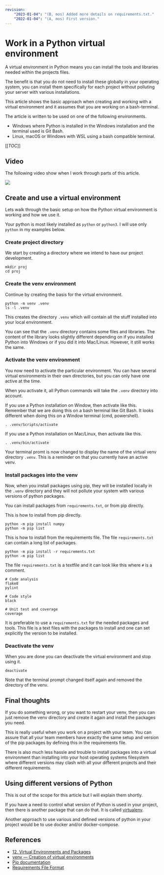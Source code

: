 ```yaml
---
revision:
    "2023-01-04": "(B, mos) Added more details on requirements.txt."
    "2022-01-04": "(A, mos) First version."
---
```

Work in a Python virtual environment
===========================

A virtual environment in Python means you can install the tools and libraries needed within the projects files.

The benefit is that you do not need to install these globally in your operating system, you can install them specifically for each project without polluting your server with various installations.

This article shows the basic approach when creating and working with a virtual environment and it assumes that you are working on a bash-terminal.

The article is written to be used on one of the following environments.

* Windows where Python is installed in the Windows installation and the terminal used is Git Bash.
* Linux, macOS or Windows with WSL using a bash compatible terminal.

[[_TOC_]]



Video
---------------------------

The following video show when I work through parts of this article.

[![](http://img.youtube.com/vi/UsmNyNxndv4/0.jpg)](http://www.youtube.com/watch?v=UsmNyNxndv4 "YouTube: Get going with Python venv and virtual environments")



Create and use a virtual environment
---------------------------

Lets walk through the basic setup on how the Python virtual environment is working and how we use it.

Your python is most likely installed as `python` or `python3`. I will use only `python` in my examples below.



### Create project directory

We start by creating a directory where we intend to have our project development.

```
mkdir proj
cd proj
```



### Create the venv environment

Continue by creating the basis for the virtual environment.

```
python -m venv .venv
ls -l .venv
```

This creates the directory `.venv` which will contain all the stuff installed into your local environment.

You can see that the `.venv` directory contains some files and libraries. The content of the library looks slightly different depending on if you installed Python into Windows or if you did it into Mac/Linux. However, it still works the same.



### Activate the venv environment

You now need to activate the particular environment. You can have several virtual environments in their own directories, but you can only have one active at the time.

When you activate it, all Python commands will take the `.venv` directory into account.

If you use a Python installation on Window, then activate like this. Remember that we are doing this on a bash terminal like Git Bash. It looks different when doing this on a Window terminal (cmd, powershell).

```
. .venv/Scripts/activate
```

If you use a Python installation on Mac/Linux, then activate like this.

```
. .venv/bin/activate
```

Your terminal promt is now changed to display the name of the virtual venv directory `.venv`. This is a reminder on that you currently have an active venv.



### Install packages into the venv

Now, when you install packages using pip, they will be installed locally in the `.venv` directory and they will not pollute your system with various versions of python packages.

You can install packages from `requirements.txt`, or from pip directly.

This is how to install from pip directly.

```
python -m pip install numpy
python -m pip list
```

This is how to install from the requirements file. The file `requirements.txt` can contain a long list of packages.

```
python -m pip install -r requirements.txt
python -m pip list
```

The file `requirements.txt` is a textfile and it can look like this where `#` is a comment.

```text
# Code analysis
flake8
pylint

# Code style
black

# Unit test and coverage
coverage
```

It is preferable to use a `requirements.txt` for the needed packages and tools. This file is a text files with the packages to install and one can set explicitly the version to be installed.



### Deactivate the venv

When you are done you can deactivate the virtual environment and stop using it.

```
deactivate
```

Note that the terminal prompt changed itself again and removed the directory of the venv.



Final thoughts
--------------------------

If you do something wrong, or you want to restart your venv, then you can just remove the venv directory and create it again and install the packages you need.

This is really useful when you work on a project with your team. You can assure that all your team members have exactly the same setup and version of the pip packages by defining this in the requirements file.

There is also much less hassle and trouble to install packages into a virtual environment than installing into your host operating systems filesystem where different versions may clash with all your different projects and their different requirements.



Using different versions of Python
--------------------------

This is out of the scope for this article but I will explain them shortly.

If you have a need to control what version of Python is used in your project, then there is another package that can do that. It is called [virtualenv](https://pypi.org/project/virtualenv/).

Another approach to use various and defined versions of python in your project would be to use docker and/or docker-compose.



References
--------------------------

* [12. Virtual Environments and Packages](https://docs.python.org/3/tutorial/venv.html)
* [venv — Creation of virtual environments](https://docs.python.org/3/library/venv.html)
* [Pip documentation](https://pip.pypa.io/en/stable/user_guide/)
* [Requirements File Format](https://pip.pypa.io/en/stable/reference/requirements-file-format/)
